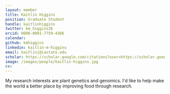 ```yaml
---
layout: member
title: Kaitlin Higgins
position: Graduate Student
handle: kaitlinhiggins
twitter: km_higgins26
orcid: 0000-0001-7759-4386
calendar: 
github: kmhiggins
linkedin: kaitlin-m-higgins
email: kaitlinj@iastate.edu
scholar: https://scholar.google.com/citations?user=https://scholar.google.com/citations?user=TJBtaCQAAAAJ&hl=en
image: /images/people/kaitlin-higgins.jpg
cv: 
---
```


My research interests are plant genetics and genomics. I'd like to help make the world a better place by improving food through research. 

